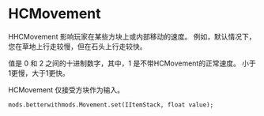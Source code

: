 # HCMovement

HHCMovement 影响玩家在某些方块上或内部移动的速度。 例如，默认情况下，您在草地上行走较慢，但在石头上行走较快。

值是 0 和 2 之间的十进制数字，其中，1 是不带HCMovement的正常速度。 小于1更慢，大于1更快。

HCMovement 仅接受方块作为输入。

```zenscript
mods.betterwithmods.Movement.set(IItemStack, float value);

```